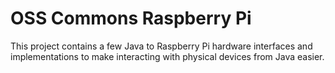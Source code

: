 OSS Commons Raspberry Pi
==
This project contains a few Java to Raspberry Pi hardware interfaces and implementations to make interacting with physical devices from Java easier.
